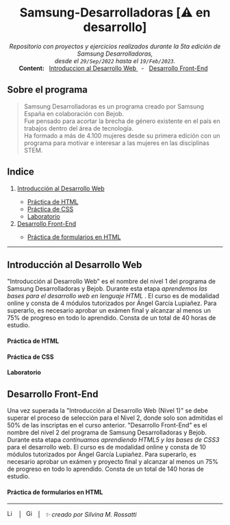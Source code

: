 
<h1 align="center"> Samsung-Desarrolladoras [⚠️ en desarrollo] </h1>
<p align="center">
 <i> Repositorio con proyectos y ejercicios realizados durante la 5ta edición de Samsung Desarrolladoras, <br /> desde el <code>29/Sep/2022</code> hasta el <code>19/Feb/2023</code>. </i> <br />
<b> Content: </b> 
&nbsp <a href=""> Introduccion al Desarrollo Web </a> &nbsp - 
&nbsp <a href=""> Desarrollo Front-End</a> &nbsp 
 
</p>

## Sobre el programa

>Samsung Desarrolladoras es un programa creado por Samsung España en colaboración con Bejob.  
>Fue pensado para acortar la brecha de género existente en el país en trabajos dentro del área de tecnología.  
>Ha formado a más de 4.100 mujeres desde su primera edición con un programa para motivar e interesar a las mujeres en las disciplinas STEM.

## Indice

<p align="center">
  <ol>
    <li> <a href=""> Introducción al Desarrollo Web </a> </li>
    <ul>
      <li> <a href=""> Práctica de HTML </a> </li>
      <li> <a href=""> Práctica de CSS </a></li>
      <li> <a href=""> Laboratorio </a></li>
    </ul>
    <li> <a href=""> Desarrollo Front-End </a> </li>
    <ul>
      <li> <a href=""> Práctica de formularios en HTML </a> </li>
    </ul>
 </ol>
</p>

<hr>

## Introducción al Desarrollo Web

"Introducción al Desarrollo Web" es el nombre del nivel 1 del programa de Samsung Desarrolladoras y Bejob. Durante esta etapa <i> aprendemos las bases para el desarrollo web en lenguaje HTML </i>. El curso es de modalidad online y consta de 4 módulos tutorizados por Ángel García Lupiañez. Para superarlo, es necesario aprobar un exámen final y alcanzar al menos un 75% de progreso en todo lo aprendido. Consta de un total de 40 horas de estudio.

#### Práctica de HTML

#### Práctica de CSS

#### Laboratorio

## Desarrollo Front-End
Una vez superada la "Introducción al Desarrollo Web (Nivel 1)" se debe superar el proceso de selección para el Nivel 2, donde solo son admitidas el 50% de las inscriptas en el curso anterior. "Desarrollo Front-End" es el nombre del nivel 2 del programa de Samsung Desarrolladoras y Bejob. Durante esta etapa <i> continuamos aprendiendo HTML5 y las bases de CSS3 </i> para el desarrollo web. El curso es de modalidad online y consta de 10 módulos tutorizados por Ángel García Lupiañez. Para superarlo, es necesario aprobar un exámen y proyecto final y alcanzar al menos un 75% de progreso en todo lo aprendido. Consta de un total de 140 horas de estudio.

#### Práctica de formularios en HTML

<hr>
<a href="https://www.linkedin.com/in/rossattism/"><img src="https://skillicons.dev/icons?i=linkedin" alt="Linkedin Logo" style="width: 16px; height: 16px" /></a> &nbsp | &nbsp
<a href="https://github.com/RossattiSM"><img src="https://skillicons.dev/icons?i=github" alt="GitHub logo" style="width: 16px; height: 16px" /></a>  &nbsp | &nbsp <i> ✨ creado por Silvina M. Rossatti </i> &nbsp
